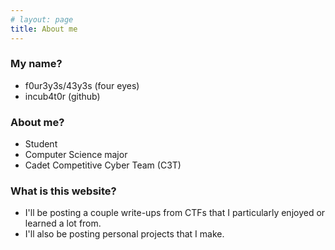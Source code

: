 ```yaml
---
# layout: page
title: About me
---
```


### My name? 
- f0ur3y3s/43y3s (four eyes) 
- incub4t0r (github)

### About me?
- Student
- Computer Science major
- Cadet Competitive Cyber Team (C3T)

### What is this website?
- I'll be posting a couple write-ups from CTFs that I particularly enjoyed or learned a lot from.
- I'll also be posting personal projects that I make.